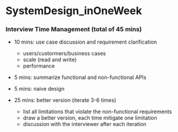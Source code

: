 # SystemDesign_inOneWeek

### Interview Time Management (total of 45 mins)

- 10 mins: use case discussion and requirement clarification
  - users/custormers/business cases
  - scale (read and write)
  - performance

- 5 mins: summarize functional and non-functional APIs
- 5 mins: naive design
- 25 mins: better version (iterate 3-6 times)
  - list all limitations that violate the non-functional requirements
  - draw a better version, each time mitigate one limitation
  - discussion with the interviewer after each iteration




